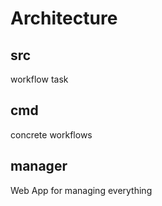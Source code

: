 

# Architecture

## src

workflow
task

## cmd

concrete workflows

## manager

Web App for managing everything

